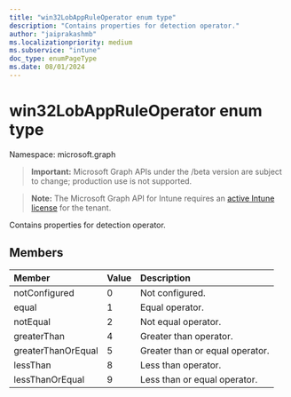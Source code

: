 ```yaml
---
title: "win32LobAppRuleOperator enum type"
description: "Contains properties for detection operator."
author: "jaiprakashmb"
ms.localizationpriority: medium
ms.subservice: "intune"
doc_type: enumPageType
ms.date: 08/01/2024
---
```


# win32LobAppRuleOperator enum type

Namespace: microsoft.graph

> **Important:** Microsoft Graph APIs under the /beta version are subject to change; production use is not supported.

> **Note:** The Microsoft Graph API for Intune requires an [active Intune license](https://go.microsoft.com/fwlink/?linkid=839381) for the tenant.

Contains properties for detection operator.

## Members
|Member|Value|Description|
|:---|:---|:---|
|notConfigured|0|Not configured.|
|equal|1|Equal operator.|
|notEqual|2|Not equal operator.|
|greaterThan|4|Greater than operator.|
|greaterThanOrEqual|5|Greater than or equal operator.|
|lessThan|8|Less than operator.|
|lessThanOrEqual|9|Less than or equal operator.|
